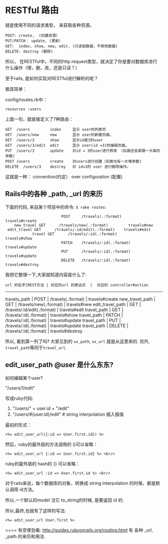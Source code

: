 # RESTful 路由

就是使用不同的请求类型， 来获取各种资源。

```
POST: create,  (创建资源）
PUT/PATCH： update, (更新）
GET:  index, show, new, edit, (只读取数据，不修改数据)
DELETE: destroy (删除)
```

所以， 在RESTful中，不同的http request类型，就决定了你是要对数据库进行
什么操作（增，删，改，还是只读？）

至于rails, 是如何实现对RESTful进行解析的呢？

极其简单：

config/routes.rb中：
```
resources :users
```

上面一句，就直接定义了7种路由：

```
GET  /users         index     显示 user的列表页
GET  /users/new     new       显示 user的新建页面。
GET  /users/3       show      显示id是3的user
GET  /users/3/edit  edit      显示 user(id =3)的编辑页面。
PUT  /users/3       update    对id = 3的user进行修改 （后面还会紧跟一大串的参数)
POST /users         create    对users进行创建（后面也有一大堆参数)
DELETE  /users/3    destroy   对 id=3的 user 进行删除操作。
```

这就是一种： convention(约定） over configuration (配置)

## Rails中的各种 _path, _url 的来历

下面的代码, 来自某个项目中的命令:  `$ rake routes`:

```
						 POST     /travels(.:format)             travels#create
	new_travel GET      /travels/new(.:format)         travels#new
 edit_travel GET      /travels/:id/edit(.:format)    travels#edit
			travel GET      /travels/:id(.:format)         travels#show
						 PATCH    /travels/:id(.:format)         travels#update
						 PUT      /travels/:id(.:format)         travels#update
						 DELETE   /travels/:id(.:format)         travels#destroy
```

我把它整理一下,大家就知道内容是什么了:

	url 的名字|REST方法 | 对应的url 的表达式  |  对应的 controller#action
---------
travels_path 			|	POST    |  /travels(.:format)  |           travels#create
	new_travel_path | GET     |  /travels/new(.:format) |        travels#new
 edit_travel_path | GET     | /travels/:id/edit(.:format)   | travels#edit
			travel_path | GET     | /travels/:id(.:format)        | travels#show
			travel_path | PATCH   | /travels/:id(.:format)        | travels#update
			travel_path | PUT     | /travels/:id(.:format)        | travels#update
			travel_path | DELETE  | /travels/:id(.:format)        | travels#destroy

所以, 看到第一列了吗? 大家见到的 `xx_path`, `xx_url` 就是从这里来的. 另外, `travel_path`等同于`travel_url`.


## edit_user_path @user 是什么东东?

如何编辑某个user?

"/users/1/edit"

写成ruby代码:
1. "/users/" + user.id + "/edit"
2. "/users/#{user.id}/edit"  # string interpolation 插入插值

最初的形式：
```
<%= edit_user_url({:id => User.first.id}) %>
```

然后，ruby的最外层的方法调用的 ()可以省略：
```
<%= edit_user_url {:id => User.first.id} %> <br/>
```

ruby的最外层的 hash的 {} 可以省略：

```
<%= edit_user_url :id => User.first.id %> <br/>
```

对于rails来说，每个数据库的对象，转换成 string interpolation 的时候，都是默认调用
id方法。

所以,一个默认的model  当它 to_string的时候, 是要返回 id 的.

所以,最终,也就有了这样的写法:

```
<%= edit_user_url User.first %>
```


==== 有空使劲看:  http://guides.rubyonrails.org/routing.html
有 各种  _url,  _path 的来历和用法.
